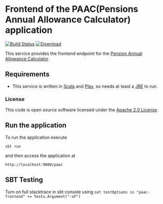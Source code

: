 Frontend of the PAAC(Pensions Annual Allowance Calculator) application
======================================================================
[![Build Status](https://travis-ci.org/hmrc/paac-frontend.svg)](https://travis-ci.org/hmrc/paac-frontend) [ ![Download](https://api.bintray.com/packages/hmrc/releases/paac-frontend/images/download.svg) ](https://bintray.com/hmrc/releases/paac-frontend/_latestVersion)

This service provides the frontend endpoint for the [Pension Annual Allowance Calculator](https://github.com/hmrc/paac).

Requirements
------------
* This service is written in [Scala](http://www.scala-lang.org/) and [Play](http://playframework.com/), so needs at least a [JRE](https://www.java.com/en/download/) to run.

### License

This code is open source software licensed under the [Apache 2.0 License]("http://www.apache.org/licenses/LICENSE-2.0.html").


## Run the application

To run the application execute

```
sbt run
```

and then access the application at

```
http://localhost:9000/paac
```


## SBT Testing

Turn on full stacktrace in sbt console using `set testOptions in "paac-frontend" += Tests.Argument("-oF")`